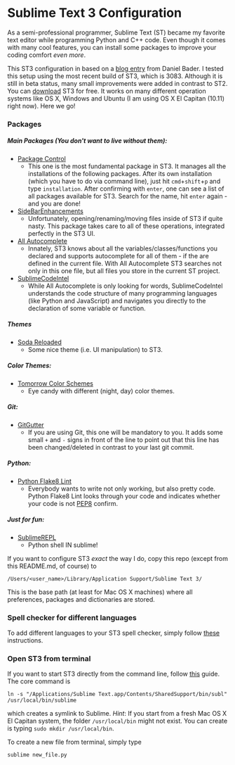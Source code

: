 # Sublime Text 3 Configuration

As a semi-professional programmer, Sublime Text (ST) became my favorite text editor while programming Python and C++ code. Even though it comes with many cool features, you can install some packages to improve your coding comfort _even more_.

This ST3 configuration in based on a [blog entry](https://dbader.org/blog/setting-up-sublime-text-for-python-development) from Daniel Bader. I tested this setup using the most recent build of ST3, which is 3083. Although it is still in beta status, many small improvements were added in contrast to ST2. You can [download](http://www.sublimetext.com/3) ST3 for free. It works on many different operation systems like OS X, Windows and Ubuntu (I am using OS X El Capitan (10.11) right now). Here we go!

### Packages

##### Main Packages (You don't want to live without them):
- [Package Control](https://packagecontrol.io/installation)
    - This one is the most fundamental package in ST3. It manages all the installations of the following packages. After its own installation (which you have to do via command line), just hit `cmd`+`shift`+`p` and type `installation`. After confirming with `enter`, one can see a list of all packages available for ST3. Search for the name, hit `enter` again - and you are done!
- [SideBarEnhancements](https://github.com/titoBouzout/SideBarEnhancements)
    - Unfortunately, opening/renaming/moving files inside of ST3 if quite nasty. This package takes care to all of these operations, integrated perfectly in the ST3 UI.
- [All Autocomplete](https://github.com/alienhard/SublimeAllAutocomplete)
    - Innately, ST3 knows about all the variables/classes/functions you declared and supports autocomplete for all of them - if the are defined in the current file. With All Autocomplete ST3 searches not only in this one file, but all files you store in the current ST project.
- [SublimeCodeIntel](https://github.com/Kronuz/SublimeCodeIntel)
    - While All Autocomplete is only looking for words, SublimeCodeIntel understands the code structure of many programming languages (like Python and JavaScript) and navigates you directly to the declaration of some variable or function.

##### Themes
- [Soda Reloaded](https://packagecontrol.io/packages/Theme%20-%20SoDaReloaded)
   - Some nice theme (i.e. UI manipulation) to ST3.

##### Color Themes:
- [Tomorrow Color Schemes](https://github.com/theymaybecoders/sublime-tomorrow-theme)
    - Eye candy with different (night, day) color themes.

##### Git:
- [GitGutter](https://github.com/jisaacks/GitGutter)
    - If you are using Git, this one will be mandatory to you. It adds some small `+` and `-` signs in front of the line to point out that this line has been changed/deleted in contrast to your last git commit.

##### Python:
- [Python Flake8 Lint](https://github.com/dreadatour/Flake8Lint)
    - Everybody wants to write not only working, but also pretty code. Python Flake8 Lint looks through your code and indicates whether your code is not [PEP8](https://www.python.org/dev/peps/pep-0008/) confirm.

##### Just for fun:
- [SublimeREPL](https://github.com/wuub/SublimeREPL)
    - Python shell IN sublime!

If you want to configure ST3 _exact_ the way I do, copy this repo (except from this README.md, of course) to

    /Users/<user_name>/Library/Application Support/Sublime Text 3/

This is the base path (at least for Mac OS X machines) where all preferences, packages and dictionaries are stored.

### Spell checker for different languages
To add different languages to your ST3 spell checker, simply follow [these](https://www.sublimetext.com/docs/3/spell_checking.html) instructions.

### Open ST3 from terminal
If you want to start ST3 directly from the command line, follow [this](http://olivierlacan.com/posts/launch-sublime-text-3-from-the-command-line/) guide. The core command is

    ln -s "/Applications/Sublime Text.app/Contents/SharedSupport/bin/subl" /usr/local/bin/sublime

which creates a symlink to Sublime. _Hint_: If you start from a fresh Mac OS X El Capitan system, the folder `/usr/local/bin` might not exist. You can create is typing `sudo mkdir /usr/local/bin`.

To create a new file from terminal, simply type

    sublime new_file.py
